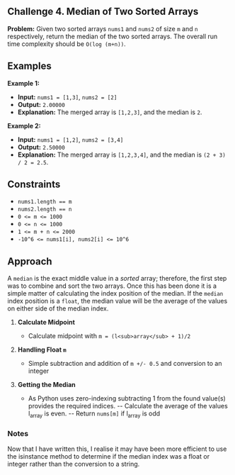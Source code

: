 ## Challenge 4. Median of Two Sorted Arrays

**Problem:** Given two sorted arrays `nums1` and `nums2` of size `m` and `n` respectively, return the median of the two sorted arrays. The overall run time complexity should be `O(log (m+n))`.

## Examples

**Example 1:**

- **Input:** `nums1 = [1,3]`, `nums2 = [2]`
- **Output:** `2.00000`
- **Explanation:** The merged array is `[1,2,3]`, and the median is `2`.

**Example 2:**

- **Input:** `nums1 = [1,2]`, `nums2 = [3,4]`
- **Output:** `2.50000`
- **Explanation:** The merged array is `[1,2,3,4]`, and the median is `(2 + 3) / 2 = 2.5`.

## Constraints

- `nums1.length == m`
- `nums2.length == n`
- `0 <= m <= 1000`
- `0 <= n <= 1000`
- `1 <= m + n <= 2000`
- `-10^6 <= nums1[i], nums2[i] <= 10^6`

## Approach

A `median` is the exact middle value in a *sorted* array; therefore, the first step was to combine and sort the two arrays. Once this has been done it is a simple matter of calculating the index position of the median. If the `median` index position is a `float`, the median value will be the average of the values on either side of the median index.

1. **Calculate Midpoint**
   - Calculate midpoint with `m = (l<sub>array</sub> + 1)/2`

2. **Handling Float `m`**
   - Simple subtraction and addition of `m +/- 0.5` and conversion to an integer 

3. **Getting the Median**
   - As Python uses zero-indexing subtracting 1 from the found value(s) provides the required indices.
     -- Calculate the average of the values l<sub>array</sub> is even.
     -- Return `nums[m]` if l<sub>array</sub> is odd

### Notes

Now that I have written this, I realise it may have been more efficient to use the isinstance method to determine if the median index was a float or integer rather than the conversion to a string.
